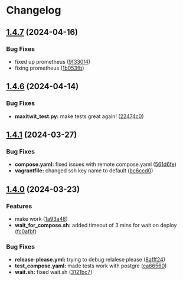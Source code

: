 # Changelog

## [1.4.7](https://github.com/DevOps-2024-group-p/maxitwit/compare/v1.4.6...v1.4.7) (2024-04-16)


### Bug Fixes

* fixed up prometheus ([9f330f4](https://github.com/DevOps-2024-group-p/maxitwit/commit/9f330f4a1ee0b3f809bf16626991fd03feeb2052))
* fixing prometheus ([1b053fb](https://github.com/DevOps-2024-group-p/maxitwit/commit/1b053fb7d74a0f3b8b6078ad96395d92103cd679))

## [1.4.6](https://github.com/DevOps-2024-group-p/maxitwit/compare/v1.4.5...v1.4.6) (2024-04-14)


### Bug Fixes

* **maxitwit_test.py:** make tests great again! ([22474c0](https://github.com/DevOps-2024-group-p/maxitwit/commit/22474c080542bb5123d860257b54f43576e12a96))

## [1.4.1](https://github.com/DevOps-2024-group-p/maxitwit/compare/v1.4.0...v1.4.1) (2024-03-27)


### Bug Fixes

* **compose.yaml:** fixed issues with remote compose.yaml ([561d6fe](https://github.com/DevOps-2024-group-p/maxitwit/commit/561d6fe04e161a34b97dc6d103e7526de4d7e64d))
* **vagrantfile:** changed ssh key name to default ([bc6ccd0](https://github.com/DevOps-2024-group-p/maxitwit/commit/bc6ccd06ff8a68941107fc00d242b0cce5e5c92a))

## [1.4.0](https://github.com/DevOps-2024-group-p/maxitwit/compare/v1.3.0...v1.4.0) (2024-03-23)


### Features

* make work ([1a93a48](https://github.com/DevOps-2024-group-p/maxitwit/commit/1a93a48b5272477dbce736cc959105f699f9f576))
* **wait_for_compose.sh:** added timeout of 3 mins for wait on deploy ([fc0afbf](https://github.com/DevOps-2024-group-p/maxitwit/commit/fc0afbfc4dcb6006ec8e1a88a0071716bd5fbe6a))


### Bug Fixes

* **release-please.yml:** trying to debug relalese please ([8afff24](https://github.com/DevOps-2024-group-p/maxitwit/commit/8afff24a9b5ef0f4827e9af2fae58c44c68a7a5a))
* **test_compose.yaml:** made tests work with postgre ([ca66560](https://github.com/DevOps-2024-group-p/maxitwit/commit/ca66560080a3c5fe62cc9ad5719a7de4145e02df))
* **wait.sh:** fixed wait.sh ([3121bc7](https://github.com/DevOps-2024-group-p/maxitwit/commit/3121bc7fe1138272d9f997546ece591c5a1fb8c2))
